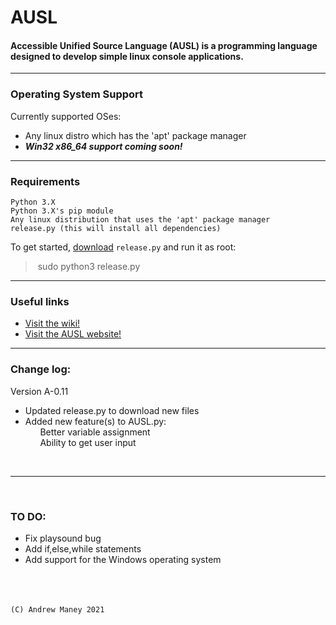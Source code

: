 # AUSL
#### Accessible Unified Source Language (AUSL) is a programming language designed to develop simple linux console applications.
---
### Operating System Support
Currently supported OSes:
- Any linux distro which has the 'apt' package manager
- ***Win32 x86_64 support coming soon!***


---
### Requirements
```
Python 3.X
Python 3.X's pip module
Any linux distribution that uses the 'apt' package manager
release.py (this will install all dependencies)
```

To get started, [download](https://github.com/MEMESCOEP/AUSL/blob/main/release.py) 
```release.py```
and run it as root:

>&nbsp;sudo python3 release.py&nbsp;

---

### Useful links
- [Visit the wiki!](https://github.com/MEMESCOEP/AUSL/wiki)
- [Visit the AUSL website!](https://memescoep.github.io/AUSL/)



---
### Change log:
Version A-0.11
- Updated release.py to download new files
- Added new feature(s) to AUSL.py:<br>
&nbsp;&nbsp;&nbsp;&nbsp;&nbsp;&nbsp;Better variable assignment<br>
&nbsp;&nbsp;&nbsp;&nbsp;&nbsp;&nbsp;Ability to get user input

<br>

---

<br>

### TO DO:
- Fix playsound bug
- Add if,else,while statements
- Add support for the Windows operating system



<br><br><br>```(C) Andrew Maney 2021```

